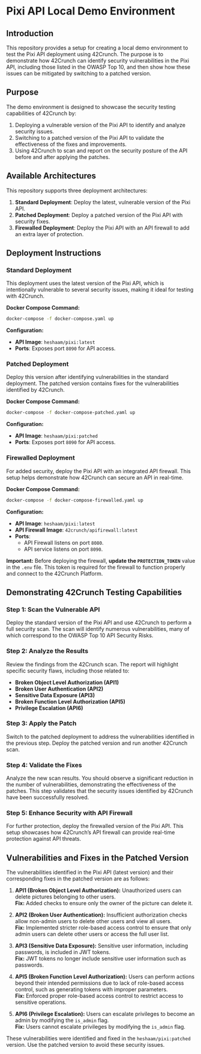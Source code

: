 
# Pixi API Local Demo Environment

## Introduction

This repository provides a setup for creating a local demo environment to test the Pixi API deployment using 42Crunch. The purpose is to demonstrate how 42Crunch can identify security vulnerabilities in the Pixi API, including those listed in the OWASP Top 10, and then show how these issues can be mitigated by switching to a patched version.

## Purpose

The demo environment is designed to showcase the security testing capabilities of 42Crunch by:
1. Deploying a vulnerable version of the Pixi API to identify and analyze security issues.
2. Switching to a patched version of the Pixi API to validate the effectiveness of the fixes and improvements.
3. Using 42Crunch to scan and report on the security posture of the API before and after applying the patches.

## Available Architectures

This repository supports three deployment architectures:

1. **Standard Deployment**: Deploy the latest, vulnerable version of the Pixi API.
2. **Patched Deployment**: Deploy a patched version of the Pixi API with security fixes.
3. **Firewalled Deployment**: Deploy the Pixi API with an API firewall to add an extra layer of protection.

## Deployment Instructions

### Standard Deployment

This deployment uses the latest version of the Pixi API, which is intentionally vulnerable to several security issues, making it ideal for testing with 42Crunch.

**Docker Compose Command:**
```bash
docker-compose -f docker-compose.yaml up
```

**Configuration:**
- **API Image**: `heshaam/pixi:latest`
- **Ports**: Exposes port `8090` for API access.

### Patched Deployment

Deploy this version after identifying vulnerabilities in the standard deployment. The patched version contains fixes for the vulnerabilities identified by 42Crunch.

**Docker Compose Command:**
```bash
docker-compose -f docker-compose-patched.yaml up
```

**Configuration:**
- **API Image**: `heshaam/pixi:patched`
- **Ports**: Exposes port `8090` for API access.

### Firewalled Deployment

For added security, deploy the Pixi API with an integrated API firewall. This setup helps demonstrate how 42Crunch can secure an API in real-time.

**Docker Compose Command:**
```bash
docker-compose -f docker-compose-firewalled.yaml up
```

**Configuration:**
- **API Image**: `heshaam/pixi:latest`
- **API Firewall Image**: `42crunch/apifirewall:latest`
- **Ports**: 
  - API Firewall listens on port `8080`.
  - API service listens on port `8090`.

**Important:** Before deploying the firewall, **update the `PROTECTION_TOKEN`** value in the `.env` file. This token is required for the firewall to function properly and connect to the 42Crunch Platform.

## Demonstrating 42Crunch Testing Capabilities

### Step 1: Scan the Vulnerable API

Deploy the standard version of the Pixi API and use 42Crunch to perform a full security scan. The scan will identify numerous vulnerabilities, many of which correspond to the OWASP Top 10 API Security Risks.

### Step 2: Analyze the Results

Review the findings from the 42Crunch scan. The report will highlight specific security flaws, including those related to:
- **Broken Object Level Authorization (API1)**
- **Broken User Authentication (API2)**
- **Sensitive Data Exposure (API3)**
- **Broken Function Level Authorization (API5)**
- **Privilege Escalation (API6)**

### Step 3: Apply the Patch

Switch to the patched deployment to address the vulnerabilities identified in the previous step. Deploy the patched version and run another 42Crunch scan.

### Step 4: Validate the Fixes

Analyze the new scan results. You should observe a significant reduction in the number of vulnerabilities, demonstrating the effectiveness of the patches. This step validates that the security issues identified by 42Crunch have been successfully resolved.

### Step 5: Enhance Security with API Firewall

For further protection, deploy the firewalled version of the Pixi API. This setup showcases how 42Crunch’s API firewall can provide real-time protection against API threats.

## Vulnerabilities and Fixes in the Patched Version

The vulnerabilities identified in the Pixi API (latest version) and their corresponding fixes in the patched version are as follows:

1. **API1 (Broken Object Level Authorization):** Unauthorized users can delete pictures belonging to other users.  
   **Fix:** Added checks to ensure only the owner of the picture can delete it.

2. **API2 (Broken User Authentication):** Insufficient authorization checks allow non-admin users to delete other users and view all users.  
   **Fix:** Implemented stricter role-based access control to ensure that only admin users can delete other users or access the full user list.

3. **API3 (Sensitive Data Exposure):** Sensitive user information, including passwords, is included in JWT tokens.  
   **Fix:** JWT tokens no longer include sensitive user information such as passwords.

5. **API5 (Broken Function Level Authorization):** Users can perform actions beyond their intended permissions due to lack of role-based access control, such as generating tokens with improper parameters.  
   **Fix:** Enforced proper role-based access control to restrict access to sensitive operations.

6. **API6 (Privilege Escalation):** Users can escalate privileges to become an admin by modifying the `is_admin` flag.  
   **Fix:** Users cannot escalate privileges by modifying the `is_admin` flag.

These vulnerabilities were identified and fixed in the `heshaam/pixi:patched` version. Use the patched version to avoid these security issues.

